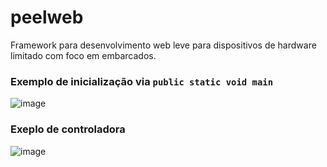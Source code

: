 # peelweb
Framework para desenvolvimento web leve para dispositivos de hardware limitado com foco em embarcados.


### Exemplo de inicialização via `public static void main`

![image](https://github.com/user-attachments/assets/135e6ecb-c695-4e90-a7f1-cb251596fdaa)

### Exeplo de controladora

![image](https://github.com/user-attachments/assets/5770a144-9e44-422d-80e6-6097b7d82c21)

